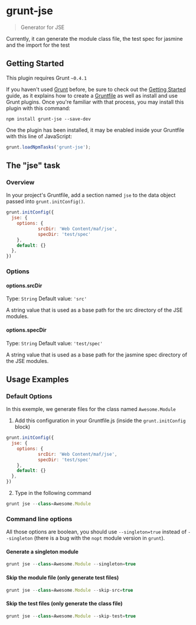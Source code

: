 # grunt-jse

> Generator for JSE

Currently, it can generate the module class file, the test spec for
jasmine and the import for the test

## Getting Started
This plugin requires Grunt `~0.4.1`

If you haven't used [Grunt](http://gruntjs.com/) before, be sure to check out the [Getting Started](http://gruntjs.com/getting-started) guide, as it explains how to create a [Gruntfile](http://gruntjs.com/sample-gruntfile) as well as install and use Grunt plugins. Once you're familiar with that process, you may install this plugin with this command:

```shell
npm install grunt-jse --save-dev
```

One the plugin has been installed, it may be enabled inside your Gruntfile with this line of JavaScript:

```js
grunt.loadNpmTasks('grunt-jse');
```

## The "jse" task

### Overview
In your project's Gruntfile, add a section named `jse` to the data object passed into `grunt.initConfig()`.

```js
grunt.initConfig({
  jse: {
    options: {
			srcDir: 'Web Content/maf/jse',
			specDir: 'test/spec'
    },
    default: {}
  },
})
```

### Options

#### options.srcDir
Type: `String`
Default value: `'src'`

A string value that is used as a base path for the src directory of the
JSE modules.

#### options.specDir
Type: `String`
Default value: `'test/spec'`

A string value that is used as a base path for the jasmine spec directory of the JSE modules.


## Usage Examples

### Default Options
In this exemple, we generate files for the class named `Awesome.Module`

1. Add this configuration in your Gruntfile.js (inside the
	 `grunt.initConfig` block)
```js
grunt.initConfig({
  jse: {
    options: {
			srcDir: 'Web Content/maf/jse',
			specDir: 'test/spec'
    },
    default: {}
  },
})
```
2. Type in the following command
```js
grunt jse --class=Awesome.Module
```

### Command line options

All those options are boolean, you should use `--singleton=true` instead of `--singleton` (there is a bug with the `nopt` module version in `grunt`).

#### Generate a singleton module

```js
grunt jse --class=Awesome.Module --singleton=true
```

#### Skip the module file (only generate test files)

```js
grunt jse --class=Awesome.Module --skip-src=true
```

#### Skip the test files (only generate the class file)

```js
grunt jse --class=Awesome.Module --skip-test=true
```

